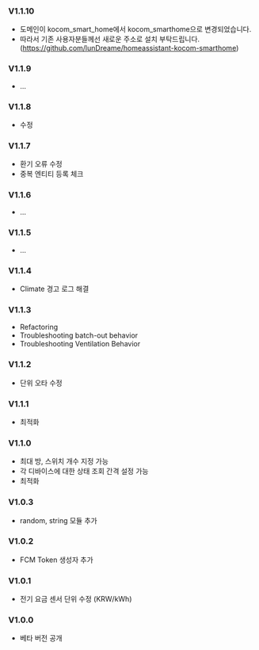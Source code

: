 ### V1.1.10
- 도메인이 kocom_smart_home에서 kocom_smarthome으로 변경되었습니다.
- 따라서 기존 사용자분들께선 새로운 주소로 설치 부탁드립니다. (https://github.com/lunDreame/homeassistant-kocom-smarthome)

### V1.1.9
- ...

### V1.1.8
- 수정

### V1.1.7
- 환기 오류 수정
- 중복 엔티티 등록 체크

### V1.1.6
- ...

### V1.1.5
- ...

### V1.1.4
- Climate 경고 로그 해결

### V1.1.3
- Refactoring
- Troubleshooting batch-out behavior
- Troubleshooting Ventilation Behavior

### V1.1.2
- 단위 오타 수정

### V1.1.1
- 최적화

### V1.1.0
- 최대 방, 스위치 개수 지정 가능
- 각 디바이스에 대한 상태 조회 간격 설정 가능
- 최적화
  
### V1.0.3
- random, string 모듈 추가

### V1.0.2
- FCM Token 생성자 추가

### V1.0.1
- 전기 요금 센서 단위 수정 (KRW/kWh)

### V1.0.0
- 베타 버전 공개
